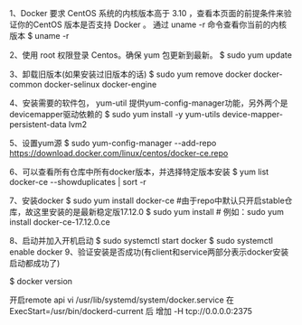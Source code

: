 1、Docker 要求 CentOS 系统的内核版本高于 3.10 ，查看本页面的前提条件来验证你的CentOS 版本是否支持 Docker 。
通过 uname -r 命令查看你当前的内核版本
$ uname -r

2、使用 root 权限登录 Centos。确保 yum 包更新到最新。
$ sudo yum update

3、卸载旧版本(如果安装过旧版本的话)
$ sudo yum remove docker  docker-common docker-selinux docker-engine

4、安装需要的软件包， yum-util 提供yum-config-manager功能，另外两个是devicemapper驱动依赖的
$ sudo yum install -y yum-utils device-mapper-persistent-data lvm2

5、设置yum源
$ sudo yum-config-manager --add-repo https://download.docker.com/linux/centos/docker-ce.repo
 

6、可以查看所有仓库中所有docker版本，并选择特定版本安装
$ yum list docker-ce --showduplicates | sort -r


7、安装docker
$ sudo yum install docker-ce  #由于repo中默认只开启stable仓库，故这里安装的是最新稳定版17.12.0
$ sudo yum install <FQPN>  # 例如：sudo yum install docker-ce-17.12.0.ce
 

8、启动并加入开机启动
$ sudo systemctl start docker
$ sudo systemctl enable docker
9、验证安装是否成功(有client和service两部分表示docker安装启动都成功了)

$ docker version


开启remote api
vi /usr/lib/systemd/system/docker.service 
在 ExecStart=/usr/bin/dockerd-current  后 增加 -H tcp://0.0.0.0:2375